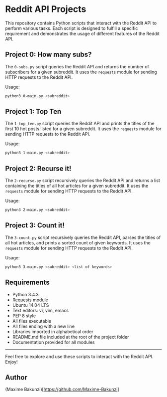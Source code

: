 # Reddit API Projects

This repository contains Python scripts that interact with the Reddit API to perform various tasks. Each script is designed to fulfill a specific requirement and demonstrates the usage of different features of the Reddit API.

## Project 0: How many subs?

The `0-subs.py` script queries the Reddit API and returns the number of subscribers for a given subreddit. It uses the `requests` module for sending HTTP requests to the Reddit API.

Usage:
```bash
python3 0-main.py <subreddit>
```


## Project 1: Top Ten

The `1-top_ten.py` script queries the Reddit API and prints the titles of the first 10 hot posts listed for a given subreddit. It uses the `requests` module for sending HTTP requests to the Reddit API.

Usage:
```bash
python3 1-main.py <subreddit>
```


## Project 2: Recurse it!

The `2-recurse.py` script recursively queries the Reddit API and returns a list containing the titles of all hot articles for a given subreddit. It uses the `requests` module for sending HTTP requests to the Reddit API.

Usage:
```bash
python3 2-main.py <subreddit>
```


## Project 3: Count it!

The `3-count.py` script recursively queries the Reddit API, parses the titles of all hot articles, and prints a sorted count of given keywords. It uses the `requests` module for sending HTTP requests to the Reddit API.

Usage:
```bash
python3 3-main.py <subreddit> <list of keywords>
```


## Requirements

- Python 3.4.3
- Requests module
- Ubuntu 14.04 LTS
- Text editors: vi, vim, emacs
- PEP 8 style
- All files executable
- All files ending with a new line
- Libraries imported in alphabetical order
- README.md file included at the root of the project folder
- Documentation provided for all modules

---

Feel free to explore and use these scripts to interact with the Reddit API. Enjoy!

## Author
(Maxime Bakunzi)[https://github.com/Maxime-Bakunzi] 
